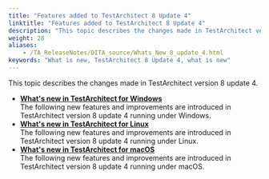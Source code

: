 ```yaml
--- 
title: "Features added to TestArchitect 8 Update 4"
linktitle: "Features added to TestArchitect 8 Update 4"
description: "This topic describes the changes made in TestArchitect version 8 update 4."
weight: 28
aliases: 
    - /TA_ReleaseNotes/DITA_source/Whats_New_8_update_4.html
keywords: "What is new, TestArchitect 8 Update 4, what is new"
---
```


This topic describes the changes made in TestArchitect version 8 update 4.

-   **[What's new in TestArchitect for Windows](/TA_ReleaseNotes/DITA_source/Whats_New_8_update_4_Windows.html)**  
The following new features and improvements are introduced in TestArchitect version 8 update 4 running under Windows.
-   **[What's new in TestArchitect for Linux](/TA_ReleaseNotes/DITA_source/Whats_New_8_update_4_Linux.html)**  
The following new features and improvements are introduced in TestArchitect version 8 update 4 running under Linux.
-   **[What's new in TestArchitect for macOS](/TA_ReleaseNotes/DITA_source/Whats_New_8_update_4_Mac.html)**  
The following new features and improvements are introduced in TestArchitect version 8 update 4 running under macOS.




